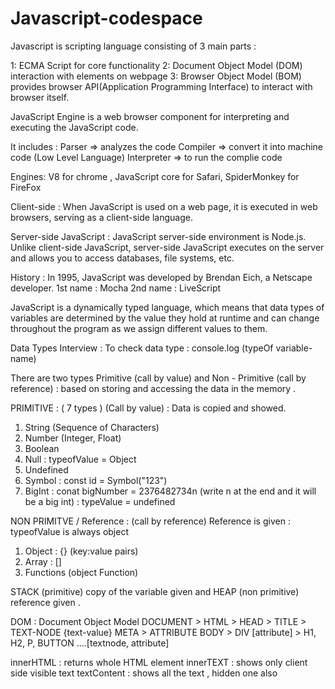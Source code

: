 # Javascript-codespace

Javascript is scripting language consisting of 3 main parts : 

1: ECMA Script for core functionality
2: Document Object Model (DOM) interaction with elements on webpage
3: Browser Object Model (BOM)  provides browser API(Application Programming Interface) to interact with browser itself.

JavaScript Engine is a web browser component for interpreting and executing the JavaScript code.

It includes : 
Parser =>  analyzes the code 
Compiler => convert it into machine code (Low Level Language)
Interpreter => to run the complie code 

Engines: V8 for chrome , JavaScript core for Safari, SpiderMonkey for FireFox

Client-side : 
When JavaScript is used on a web page, it is executed in web browsers, serving as a client-side language.

Server-side JavaScript :
JavaScript server-side environment is Node.js. Unlike client-side JavaScript, server-side JavaScript executes on the server and allows you to access databases, file systems, etc.

History : 
In 1995, JavaScript was developed by Brendan Eich, a Netscape developer.
1st name :  Mocha 
2nd name :  LiveScript


























JavaScript is a dynamically typed language, which means that data types of variables are determined by the value they hold at runtime and can change throughout the program as we assign different values to them.

Data Types Interview  : 
To check data type : console.log (typeOf variable-name)

There are two types Primitive (call by value) and Non - Primitive (call by reference) : based on storing and accessing the data in the memory . 

PRIMITIVE :  ( 7 types ) (Call by value) : Data is copied and showed.
1. String (Sequence of Characters)
2. Number (Integer, Float)
3. Boolean
4. Null : typeofValue = Object
5. Undefined
6. Symbol : const id  = Symbol("123")
7. BigInt  :  conat bigNumber = 2376482734n (write n at the end and it will be a big int) : typeValue = undefined

NON PRIMITVE / Reference : (call by reference) Reference is given : typeofValue is always object
1. Object : {} (key:value pairs) 
2. Array : []
3. Functions   (object Function)

STACK (primitive) copy of the variable given and HEAP (non primitive) reference given .


DOM : Document Object Model
DOCUMENT > HTML  >  HEAD > TITLE > TEXT-NODE {text-value}
                META  > ATTRIBUTE 
         BODY > DIV [attribute] > H1, H2, P,  BUTTON ....[textnode, attribute]

innerHTML : returns whole HTML element 
innerTEXT : shows only client side visible text 
textContent : shows all the text , hidden one also 